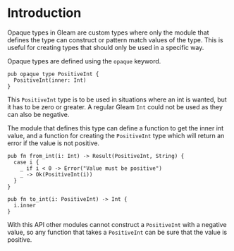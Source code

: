 # Introduction

Opaque types in Gleam are custom types where only the module that defines the type can construct or pattern match values of the type. This is useful for creating types that should only be used in a specific way.

Opaque types are defined using the `opaque` keyword.

```gleam
pub opaque type PositiveInt {
  PositiveInt(inner: Int)
}
```

This `PositiveInt` type is to be used in situations where an int is wanted, but it has to be zero or greater. A regular Gleam `Int` could not be used as they can also be negative.

The module that defines this type can define a function to get the inner int value, and a function for creating the `PositiveInt` type which will return an error if the value is not positive.

```gleam
pub fn from_int(i: Int) -> Result(PositiveInt, String) {
  case i {
    _ if i < 0 -> Error("Value must be positive")
    _ -> Ok(PositiveInt(i))
  }
}

pub fn to_int(i: PositiveInt) -> Int {
  i.inner
}
```

With this API other modules cannot construct a `PositiveInt` with a negative value, so any function that takes a `PositiveInt` can be sure that the value is positive.
